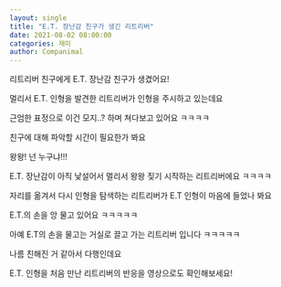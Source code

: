 ```yaml
---
layout: single
title: "E.T. 장난감 친구가 생긴 리트리버"
date: 2021-08-02 08:00:00
categories: 재미
author: Companimal
---
```


리트리버 친구에게 E.T. 장난감 친구가 생겼어요!

멀리서 E.T. 인형을 발견한 리트리버가 인형을 주시하고 있는데요

근엄한 표정으로 이건 모지..? 하며 쳐다보고 있어요 ㅋㅋㅋㅋ

친구에 대해 파악할 시간이 필요한가 봐요

왕왕! 넌 누구냐!!!

E.T. 장난감이 아직 낯설어서 멀리서 왕왕 짖기 시작하는 리트리버에요 ㅋㅋㅋㅋ

자리를 옮겨서 다시 인형을 탐색하는 리트리버가 E.T 인형이 마음에 들었나 봐요

E.T.의 손을 앙 물고 있어요 ㅋㅋㅋㅋㅋ

아예 E.T의 손을 물고는 거실로 끌고 가는 리트리버 입니다 ㅋㅋㅋㅋㅋ

나름 친해진 거 같아서 다행인데요

E.T. 인형을 처음 만난 리트리버의 반응을 영상으로도 확인해보세요!
